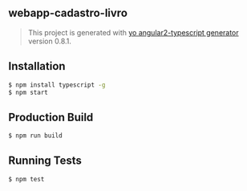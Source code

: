 ## webapp-cadastro-livro
> This project is generated with [yo angular2-typescript generator](https://github.com/shibbir/generator-angular2-typescript) version 0.8.1.

## Installation

```bash
$ npm install typescript -g
$ npm start
```

## Production Build
```bash
$ npm run build
```

## Running Tests
```bash
$ npm test
```
